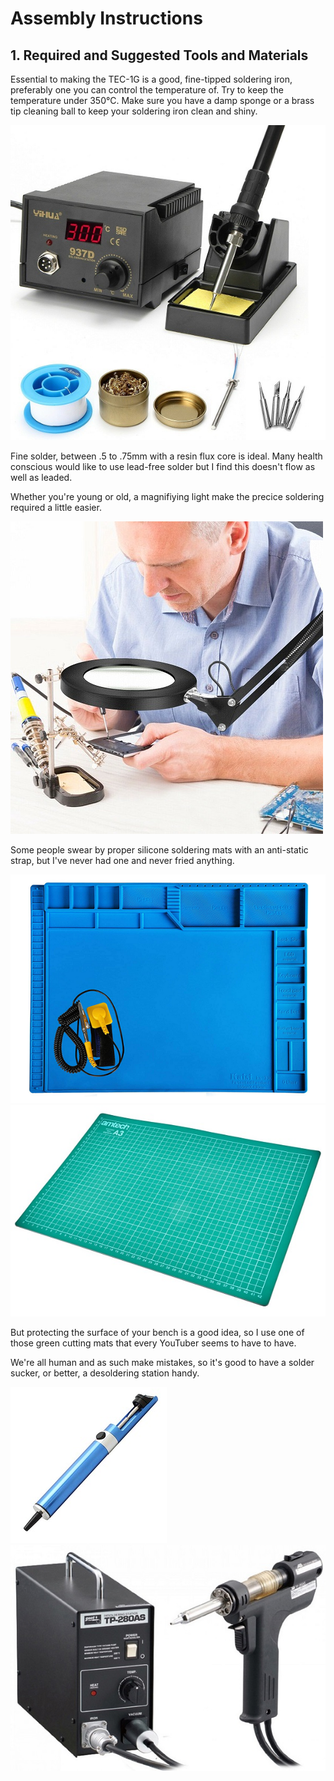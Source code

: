 # Assembly Instructions

## 1. Required and Suggested Tools and Materials
Essential to making the TEC-1G is a good, fine-tipped soldering iron, preferably one you can control the temperature of. Try to keep the temperature under 350°C.
Make sure you have a damp sponge or a brass tip cleaning ball to keep your soldering iron clean and shiny.

![Soldering Station](./pictures/soldering_station.jpg)

Fine solder, between .5 to .75mm with a resin flux core is ideal. Many health conscious would like to use lead-free solder but I find this doesn't flow as well as leaded.

Whether you're young or old, a magnifiying light make the precice soldering required a little easier.

![Magnifying Light](./pictures/magnifying_light.jpg)

Some people swear by proper silicone soldering mats with an anti-static strap, but I've never had one and never fried anything. 

![Soldering_Pad](./pictures/soldering_pad.png)
![Cutting Mat](./pictures/cutting_mat.jpg)

But protecting the surface of your bench is a good idea, so I use one of those green cutting mats that every YouTuber seems to have to have.

We're all human and as such make mistakes, so it's good to have a solder sucker, or better, a desoldering station handy.

![Solder Sucker](./pictures/solder_sucker.jpg)
![De-Soldering Station](./pictures/desoldering_station.jpg)
